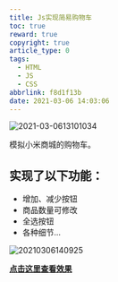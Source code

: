 ```yaml
---
title: Js实现简易购物车
toc: true
reward: true
copyright: true
article_type: 0
tags:
  - HTML
  - JS
  - CSS
abbrlink: f8d1f13b
date: 2021-03-06 14:03:06
---
```


![2021-03-0613101034](https://cdn.jsdelivr.net/gh/Anyway521/blogpic2@main/image/2021-03-0613101034.png)

模拟小米商城的购物车。
<!-- more -->
## 实现了以下功能：
- 增加、减少按钮
- 商品数量可修改
- 全选按钮
- 各种细节...

![20210306140925](https://cdn.jsdelivr.net/gh/Anyway521/blogpic2@main/image/20210306140925.png)

[**点击这里查看效果**](/demo/cart01/index.html)


